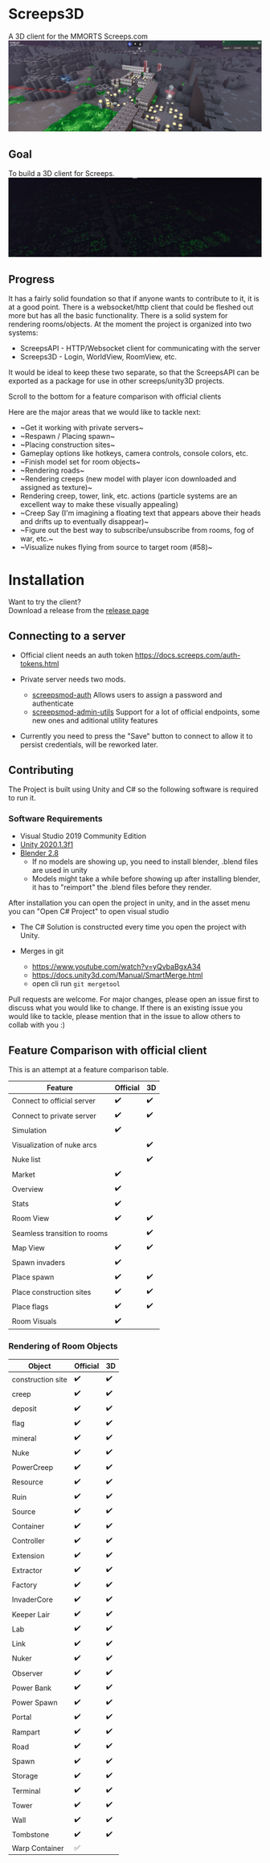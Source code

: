 # Screeps3D
A 3D client for the MMORTS Screeps.com
![roomview](readme-images/roomview.png?raw=true "A base on shard2 showing some models")

## Goal 
To build a 3D client for Screeps.
![mapoverview](readme-images/mapoverview.png?raw=true "A base on shard2 showing some models")

## Progress
It has a fairly solid foundation so that if anyone wants to contribute to it, it is at a good point. There is a websocket/http client that could be fleshed out more but has all the basic functionality. There is a solid system for rendering rooms/objects. At the moment the project is organized into two systems:

* ScreepsAPI - HTTP/Websocket client for communicating with the server
* Screeps3D - Login, WorldView, RoomView, etc.

It would be ideal to keep these two separate, so that the ScreepsAPI can be exported as a package for use in other screeps/unity3D projects. 

Scroll to the bottom for a feature comparison with official clients

Here are the major areas that we would like to tackle next: 
* ~Get it working with private servers~
* ~Respawn / Placing spawn~
* ~Placing construction sites~
* Gameplay options like hotkeys, camera controls, console colors, etc.
* ~Finish model set for room objects~
* ~Rendering roads~
* ~Rendering creeps (new model with player icon downloaded and assigned as texture)~
* Rendering creep, tower, link, etc. actions (particle systems are an excellent way to make these visually appealing)
* ~Creep Say (I'm imagining a floating text that appears above their heads and drifts up to eventually disappear)~
* ~Figure out the best way to subscribe/unsubscribe from rooms, fog of war, etc.~
* ~Visualize nukes flying from source to target room (#58)~
  

# Installation
Want to try the client?  
Download a release from the [release page](https://github.com/thmsndk/Screeps3D/releases)

## Connecting to a server
* Official client needs an auth token https://docs.screeps.com/auth-tokens.html
* Private server needs two mods. 
  * [screepsmod-auth](https://github.com/ScreepsMods/screepsmod-auth) Allows users to assign a password and authenticate
  * [screepsmod-admin-utils](https://github.com/ScreepsMods/screepsmod-admin-utils) Support for a lot of official endpoints, some new ones and aditional utility features
 
* Currently you need to press the "Save" button to connect to allow it to persist credentials, will be reworked later.

## Contributing
The Project is built using Unity and C# so the following software is required to run it.

### Software Requirements
* Visual Studio 2019 Community Edition
* [Unity 2020.1.3f1](https://unity3d.com/get-unity/download/archive)
* [Blender 2.8](https://download.blender.org/release/)
  * If no models are showing up, you need to install blender, .blend files are used in unity
  * Models might take a while before showing up after installing blender, it has to "reimport" the .blend files before they render.

After installation you can open the project in unity, and in the asset menu you can "Open C# Project" to open visual studio
* The C# Solution is constructed every time you open the project with Unity.

* Merges in git
    * https://www.youtube.com/watch?v=yQvbaBgxA34
    * https://docs.unity3d.com/Manual/SmartMerge.html
	* open cli run `git mergetool`

Pull requests are welcome. For major changes, please open an issue first to discuss what you would like to change. If there is an existing issue you would like to tackle, please mention that in the issue to allow others to collab with you :)

## Feature Comparison with official client
This is an attempt at a feature comparison table.

| Feature | Official | 3D |
|---------|----------|----|
| Connect to official server | :heavy_check_mark: | :heavy_check_mark: |
| Connect to private server | :heavy_check_mark: | :heavy_check_mark: |
| Simulation | :heavy_check_mark: |  |
| Visualization of nuke arcs |  | :heavy_check_mark: |
| Nuke list |  | :heavy_check_mark: |
| Market | :heavy_check_mark: |  |
| Overview | :heavy_check_mark: |  |
| Stats | :heavy_check_mark: |  |
| Room View | :heavy_check_mark: | :heavy_check_mark: |
| Seamless transition to rooms|  | :heavy_check_mark: |
| Map View | :heavy_check_mark: | :heavy_check_mark: |
| Spawn invaders | :heavy_check_mark: |  |
| Place spawn | :heavy_check_mark: | :heavy_check_mark: |
| Place construction sites | :heavy_check_mark: | :heavy_check_mark: |
| Place flags | :heavy_check_mark: | :heavy_check_mark: |
| Room Visuals | :heavy_check_mark: |  |

### Rendering of Room Objects
| Object | Official | 3D |
|---------|----------|----|
| construction site | :heavy_check_mark: | :heavy_check_mark: |
| creep | :heavy_check_mark: | :heavy_check_mark: |
| deposit | :heavy_check_mark: | :heavy_check_mark: |
| flag | :heavy_check_mark: | :heavy_check_mark: |
| mineral | :heavy_check_mark: | :heavy_check_mark: |
| Nuke | :heavy_check_mark: | :heavy_check_mark: |
| PowerCreep | :heavy_check_mark: | :heavy_check_mark: |
| Resource | :heavy_check_mark: | :heavy_check_mark: |
| Ruin | :heavy_check_mark: | :heavy_check_mark: |
| Source | :heavy_check_mark: | :heavy_check_mark: |
| Container | :heavy_check_mark: | :heavy_check_mark: |
| Controller | :heavy_check_mark: | :heavy_check_mark: |
| Extension | :heavy_check_mark: | :heavy_check_mark: |
| Extractor | :heavy_check_mark: | :heavy_check_mark: |
| Factory | :heavy_check_mark: | :heavy_check_mark: |
| InvaderCore | :heavy_check_mark: | :heavy_check_mark: |
| Keeper Lair | :heavy_check_mark: | :heavy_check_mark: |
| Lab | :heavy_check_mark: | :heavy_check_mark: |
| Link | :heavy_check_mark: | :heavy_check_mark: |
| Nuker | :heavy_check_mark: | :heavy_check_mark: |
| Observer | :heavy_check_mark: | :heavy_check_mark: |
| Power Bank | :heavy_check_mark: | :heavy_check_mark: |
| Power Spawn | :heavy_check_mark: | :heavy_check_mark: |
| Portal | :heavy_check_mark: | :heavy_check_mark: |
| Rampart | :heavy_check_mark: | :heavy_check_mark: |
| Road | :heavy_check_mark: | :heavy_check_mark: |
| Spawn | :heavy_check_mark: | :heavy_check_mark: |
| Storage | :heavy_check_mark: | :heavy_check_mark: |
| Terminal | :heavy_check_mark: | :heavy_check_mark: |
| Tower | :heavy_check_mark: | :heavy_check_mark: |
| Wall | :heavy_check_mark: | :heavy_check_mark: |
| Tombstone | :heavy_check_mark: | :heavy_check_mark: |
| Warp Container| :white_check_mark: |  |
